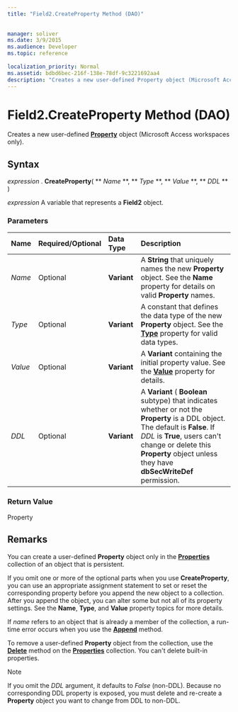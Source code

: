 ```yaml
---
title: "Field2.CreateProperty Method (DAO)"
 
 
manager: soliver
ms.date: 3/9/2015
ms.audience: Developer
ms.topic: reference
  
localization_priority: Normal
ms.assetid: bdbd6bec-216f-138e-78df-9c3221692aa4
description: "Creates a new user-defined Property object (Microsoft Access workspaces only)."
---
```


# Field2.CreateProperty Method (DAO)

Creates a new user-defined **[Property](property-object-dao.md)** object (Microsoft Access workspaces only). 
  
## Syntax

 *expression*  . **CreateProperty**( ** *Name* **, ** *Type* **, ** *Value* **, ** *DDL* ** ) 
  
 *expression*  A variable that represents a **Field2** object. 
  
### Parameters

|**Name**|**Required/Optional**|**Data Type**|**Description**|
|:-----|:-----|:-----|:-----|
| _Name_ <br/> |Optional  <br/> |**Variant** <br/> |A **String** that uniquely names the new **Property** object. See the **Name** property for details on valid **Property** names.  <br/> |
| _Type_ <br/> |Optional  <br/> |**Variant** <br/> | A constant that defines the data type of the new **Property** object. See the **[Type](field-type-property-dao.md)** property for valid data types.  <br/> |
| _Value_ <br/> |Optional  <br/> |**Variant** <br/> |A **Variant** containing the initial property value. See the **[Value](field-value-property-dao.md)** property for details.  <br/> |
| _DDL_ <br/> |Optional  <br/> |**Variant** <br/> |A **Variant** ( **Boolean** subtype) that indicates whether or not the **Property** is a DDL object. The default is **False**. If  _DDL_ is **True**, users can't change or delete this **Property** object unless they have **dbSecWriteDef** permission.  <br/> |
   
### Return Value

Property
  
## Remarks

You can create a user-defined **Property** object only in the **[Properties](properties-collection-dao.md)** collection of an object that is persistent. 
  
If you omit one or more of the optional parts when you use **CreateProperty**, you can use an appropriate assignment statement to set or reset the corresponding property before you append the new object to a collection. After you append the object, you can alter some but not all of its property settings. See the **Name**, **Type**, and **Value** property topics for more details. 
  
If  _name_ refers to an object that is already a member of the collection, a run-time error occurs when you use the **[Append](fields-append-method-dao.md)** method. 
  
To remove a user-defined **Property** object from the collection, use the **[Delete](fields-delete-method-dao.md)** method on the **[Properties](properties-collection-dao.md)** collection. You can't delete built-in properties. 
  
> [!NOTE]
> If you omit the  _DDL_ argument, it defaults to  _False_ (non-DDL). Because no corresponding DDL property is exposed, you must delete and re-create a **Property** object you want to change from DDL to non-DDL. 
  

